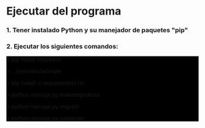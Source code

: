 # Ejecutar del programa

### 1. Tener instalado Python y su manejador de paquetes "pip"

### 2. Ejecutar los siguientes comandos:
<div style="background-color: black; width:100%;">

<p>> pip install virtualenv</p>
<p>> . ./venv/bin/activate</p>
<p>> pip install -r requirements.txt</p>
<p>> python manage.py makemigrations</p>
<p>> python manage.py migrate</p>
<p>> python manage.py runserver</p>
</div>